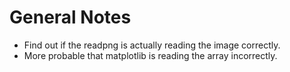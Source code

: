 # General Notes
- Find out if the readpng is actually reading the image correctly.
- More probable that matplotlib is reading the array incorrectly.